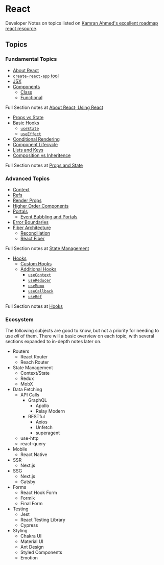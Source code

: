 # React

Developer Notes on topics listed on [Kamran Ahmed's excellent roadmap react resource](https://roadmap.sh/react).

## Topics

### Fundamental Topics

- [About React](about.md#about-react)
- [`create-react-app` tool](about.md#create-react-app-tool)
- [JSX](about.md#jsx)
- [Components](about.md#components)
  - [Class](about.md#class-components)
  - [Functional](about.md#functional-components)

Full Section notes at [About React; Using React](about.md)

- [Props vs State](props-state.md#props-vs-state)
- [Basic Hooks](props-state.md#basic-hooks---usestate-and-useeffect)
  - [`useState`](props-state.md#state-hook)
  - [`useEffect`](props-state.md#effect-hook)
- [Conditional Rendering](props-state.md#conditional-rendering)
- [Component Lifecycle](props-state.md#component-lifecycle-and-methods)
- [Lists and Keys](props-state.md#list-and-keys)
- [Composition vs Inheritence](props-state.md#composition-vs-inheritence)

Full Section notes at [Props and State](props-state.md)

### Advanced Topics

- [Context](state-management.md#context)
- [Refs](state-management.md#refs)
- [Render Props](state-management.md#render-props)
- [Higher Order Components](state-management.md#higher-order-components)
- [Portals](state-management.md#portals)
  - [Event Bubbling and Portals](state-management.md#event-bubbling-and-portals)
- [Error Boundaries](state-management.md#error-boundaries)
- [Fiber Architecture](state-management.md#fiber-architecture)
  - [Reconciliation](state-management.md#reconciliation)
  - [React Fiber](state-management.md#react-fiber)

Full Section notes at [State Management](state-management.md)

- [Hooks](hooks.md#hooks)
  - [Custom Hooks](hooks.md#custom-hooks)
  - [Additional Hooks](hooks.md#additional-hooks)
    - [`useContext`](hooks.md#usecontext)
    - [`useReducer`](hooks.md#usereducer)
    - [`useMemo`](hooks.md#usememo)
    - [`useCallback`](hooks.md#usecallback)
    - [`useRef`](hooks.md#useref)

Full Section notes at [Hooks](hooks.md)

### Ecosystem

The following subjects are good to know, but not a priority for needing to use _all_ of them. There will a basic overview on each topic, with several sections expanded to in-depth notes later on.

- Routers
  - React Router
  - Reach Router
- State Management
  - Context/State
  - Redux
  - MobX
- Data Fetching
  - API Calls
    - GraphQL
      - Apollo
      - Relay Modern
    - RESTful
      - Axios
      - Unfetch
      - superagent
  - use-http
  - react-query
- Mobile
  - React Native
- SSR
  - Next.js
- SSG
  - Next.js
  - Gatsby
- Forms
  - React Hook Form
  - Formik
  - Final Form
- Testing
  - Jest
  - React Testing Library
  - Cypress
- Styling
  - Chakra UI
  - Material UI
  - Ant Design
  - Styled Components
  - Emotion
